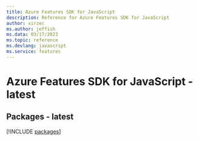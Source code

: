 ```yaml
---
title: Azure Features SDK for JavaScript
description: Reference for Azure Features SDK for JavaScript
author: xirzec
ms.author: jeffish
ms.data: 03/17/2023
ms.topic: reference
ms.devlang: javascript
ms.service: features
---
```

# Azure Features SDK for JavaScript - latest
## Packages - latest
[!INCLUDE [packages](features-index.md)]